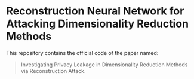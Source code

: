 # Reconstruction Neural Network for Attacking Dimensionality Reduction Methods

 This repository contains the official code of the paper named:
 > Investigating Privacy Leakage in Dimensionality Reduction Methods via Reconstruction Attack.

